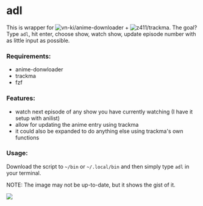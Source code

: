 # adl

This is wrapper for ![vn-ki/anime-downloader](https://github.com/vn-ki/anime-downloader) + ![z411/trackma](https://github.com/z411/trackma). The goal? Type `adl`, hit enter, choose show, watch show, update episode number with as little input as possible. 

### Requirements:

+ anime-donwloader
+ trackma
+ fzf

### Features:

+ watch next episode of any show you have currently watching (I have it setup with anilist)
+ allow for updating the anime entry using trackma
+ it could also be expanded to do anything else using trackma's own functions

### Usage:

Download the script to `~/bin` or `~/.local/bin` and then simply type `adl` in your terminal.

NOTE: The image may not be up-to-date, but it shows the gist of it.

![](https://user-images.githubusercontent.com/19552720/61544957-169c6f80-aa4f-11e9-8921-2a4c1a4effba.png)
